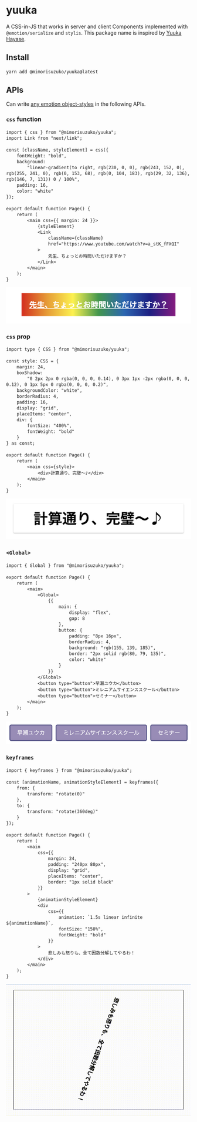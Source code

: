 # yuuka

A CSS-in-JS that works in server and client Components implemented with `@emotion/serialize` and `stylis`. This package name is inspired by [Yuuka Hayase](https://www.youtube.com/watch?v=a_stK_fFXQI).

## Install

```sh
yarn add @mimorisuzuko/yuuka@latest
```

## APIs

Can write [any emotion object-styles](https://emotion.sh/docs/object-styles) in the following APIs.

### `css` function

```tsx
import { css } from "@mimorisuzuko/yuuka";
import Link from "next/link";

const [className, styleElement] = css({
	fontWeight: "bold",
	background:
		"linear-gradient(to right, rgb(230, 0, 0), rgb(243, 152, 0), rgb(255, 241, 0), rgb(0, 153, 68), rgb(0, 104, 183), rgb(29, 32, 136), rgb(146, 7, 131)) 0 / 100%",
	padding: 16,
	color: "white"
});

export default function Page() {
	return (
		<main css={{ margin: 24 }}>
			{styleElement}
			<Link
				className={className}
				href="https://www.youtube.com/watch?v=a_stK_fFXQI"
			>
				先生、ちょっとお時間いただけますか？
			</Link>
		</main>
	);
}
```

![css function example](./.github/assets/css.png)

### `css` prop

```tsx
import type { CSS } from "@mimorisuzuko/yuuka";

const style: CSS = {
	margin: 24,
	boxShadow:
		"0 2px 2px 0 rgba(0, 0, 0, 0.14), 0 3px 1px -2px rgba(0, 0, 0, 0.12), 0 1px 5px 0 rgba(0, 0, 0, 0.2)",
	backgroundColor: "white",
	borderRadius: 4,
	padding: 16,
	display: "grid",
	placeItems: "center",
	div: {
		fontSize: "400%",
		fontWeight: "bold"
	}
} as const;

export default function Page() {
	return (
		<main css={style}>
			<div>計算通り、完璧〜♪</div>
		</main>
	);
}
```

![css prop example](./.github/assets/css-prop.png)

### `<Global>`

```tsx
import { Global } from "@mimorisuzuko/yuuka";

export default function Page() {
	return (
		<main>
			<Global>
				{{
					main: {
						display: "flex",
						gap: 8
					},
					button: {
						padding: "8px 16px",
						borderRadius: 4,
						background: "rgb(155, 139, 185)",
						border: "2px solid rgb(80, 79, 135)",
						color: "white"
					}
				}}
			</Global>
			<button type="button">早瀬ユウカ</button>
			<button type="button">ミレニアムサイエンススクール</button>
			<button type="button">セミナー</button>
		</main>
	);
}
```

![global example](./.github/assets/global.png)

### `keyframes`

```tsx
import { keyframes } from "@mimorisuzuko/yuuka";

const [animationName, animationStyleElement] = keyframes({
	from: {
		transform: "rotate(0)"
	},
	to: {
		transform: "rotate(360deg)"
	}
});

export default function Page() {
	return (
		<main
			css={{
				margin: 24,
				padding: "240px 80px",
				display: "grid",
				placeItems: "center",
				border: "1px solid black"
			}}
		>
			{animationStyleElement}
			<div
				css={{
					animation: `1.5s linear infinite ${animationName}`,
					fontSize: "150%",
					fontWeight: "bold"
				}}
			>
				悲しみも怒りも、全て因数分解してやるわ！
			</div>
		</main>
	);
}
```

![keyframes example](./.github/assets/keyframes.gif)
